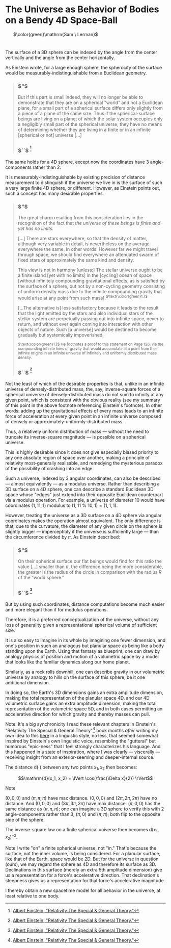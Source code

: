 # The Universe as Behavior of Bodies on a Bendy 4D Space-Ball

&ensp;&ensp;&ensp; $\color{green}\mathrm{Sam \ Lerman}$

#

The surface of a 3D sphere can be indexed by the angle from the center vertically and the angle from the center horizontally.

As Einstein wrote, for a large enough sphere, the spherocity of the surface would be measurably-indistinguishable from a Euclidean geometry.

> ### $"$
> But if this part is small indeed, they will no longer be able to demonstrate that they are on a spherical "world" and not a Euclidean plane, for a small part of a spherical surface differs only slightly from a piece of a plane of the same size. Thus if the spherical-surface beings are living on a planet of which the solar system occupies only a negligibly small part of the spherical universe, they have no means of determining whether they are living in a finite or in an infinite [spherical or not] universe [...]
> ### $``$ <sup>[^1]</sup>

The same holds for a 4D sphere, except now the coordinates have 3 angle-components rather than 2.

It is measurably-indistinguishable by existing precision of distance measurement to distinguish if the universe we live in is the surface of such a very large finite 4D sphere, or different. However, as Einstein points out, such a concept has many desirable properties:

> ### $"$
> The great charm resulting from this consideration lies in the recognition of the fact that *the universe of these beings is finite and yet has no limits.* 
>
> [...] There are stars everywhere, so that the density of matter, although very variable in detail, is nevertheless on the average everywhere the same. In other words: However far we might travel through space, we should find everywhere an attenuated swarm of fixed stars of approximately the same kind and density.
> 
> This view is not in harmony [unless:] The stellar universe ought to be a finite island [yet with no limits] in the [cycling] ocean of space [without infinitely compounding gravitational effects, as is satisfied by the surface of a sphere, but not by a non-cycling geometry consisting of uniform density mass due to the infinite compounding gravity that would arise at any point from such mass].<sup>$\text{\color{green}1.}$</sup>
>
> [...The alternative is] less satisfactory because it leads to the result that the light emitted by the stars and also individual stars of the stellar system are perpetually passing out into infinite space, never to return, and without ever again coming into interaction with other objects of nature. Such [a universe] would be destined to become gradually but systemically impoverished.
>
> <sub>$\text{\color{green}1.}$ He footnotes a proof to this statement on Page 126, via the compounding infinite lines of gravity that would accumulate at a point from their infinite origins in an infinite universe of infinitely and uniformly distributed mass density.</sub>
>
> ### $``$ <sup>[^1]</sup>

Not the least of which of the desirable properties is that, unlike in an infinite universe of densely-distributed mass, the, say, inverse-square forces of a spherical universe of densely-distributed mass do not sum to infinity at any given point, which is consistent with the obvious reality (see my summary of this point in the above footnote referencing Einstein's footnote). In other words: adding up the gravitational effects of every mass leads to an infinite force of acceleration at every given point in an infinite universe composed of densely or approximately-uniformly-distributed mass.

Thus, a relatively uniform distribution of mass — without the need to truncate its inverse-square magnitude — is possible on a spherical universe.

This is highly desirable since it does not give especially biased priority to any one absolute region of space over another, making a principle of relativity most-generally realisable, and remedying the mysterious paradox of the possibility of crashing into an edge.

Such a universe, indexed by 3 angular coordinates, can also be described — almost equivalently — as a modulus universe. Rather than describing a 3D surface on a 4D sphere, one can describe a standard Euclidean 3D space whose "edges" just extend into their opposite Euclidean counterpart via a modulus operation. For example, a universe of diameter $10$ would have coordinates $(1, 11, 1)$ modulus to $(1, 11$ % $10, 1) = (1, 1, 1)$.

However, treating the universe as a 3D surface on a 4D sphere via angular coordinates makes the operation almost equivalent. The only difference is that, due to the curvature, the diameter of any given circle on the sphere is slightly bigger — imperceptibly if the universe is sufficiently large — than the circumference divided by $\pi$. As Einstein described:

> ### $"$
> On their spherical surface our flat beings would find for this ratio the value [...] smaller than $\pi$, the difference being the more considerable, the greater is the radius of the circle in comparison with the radius $R$ of the "world sphere."
> ### $``$ <sup>[^1]</sup>

But by using such coordinates, distance computations become much easier and more elegant than if for modulus operations.

Therefore, it is a preferred conceptualization of the universe, without any loss of generality given a representational spherical volume of sufficient size.

It is also easy to imagine in its whole by imagining one fewer dimension, and one's position in such an analogous but planular space as being like a body standing upon the Earth. Using that fantasy as blueprint, one can draw by analogy physics of position and motion of a volumetric space by a model that looks like the familiar dynamics along our home planet.

Similarly, as a rock rolls downhill, one can describe gravity in our volumetric universe by analogy to hills on the surface of this sphere, be it one additional dimension.

In doing so, the Earth's 3D dimensions gains an extra amplitude dimension, making the total representation of the planular space 4D, and our 4D volumetric surface gains an extra amplitude dimension, making the total representation of the volumetric space 5D, and in both cases permitting an accelerative direction for which gravity and thereby masses can pull.

Note: It's a big synchronicity I read these relevant chapters in Einstein's "Relativity The Special & General Theory"[^1] book months *after* writing my own idea to this [here](https://github.com/animal-tree/Writing-stuff-2/blob/main/Theories/Colossal-Misery.md) in a linguistic style, no less, that seemed somewhat inspired by Einstein's own linguistic voice, resembling the "gutteral" but humorous "epic-ness" that I feel strongly characterizes his language. And this happened in a state of inspiration, where I was clearly — viscerally — receiving insight from an exterior-seeming and deeper-internal source.

The distance $\mathrm{d}(\cdot)$ between any two points $x_1, x_2$ then becomes:

$$\mathrm{d}(x_1, x_2) = \lVert \cos(\frac{\Delta x}{2}) \rVert$$

> [!NOTE]
> $(0, 0, 0)$ and $(\pi, \pi, \pi)$ have max distance. $(0, 0, 0)$ and $(2\pi, 2\pi, 2\pi)$ have no distance. And $(0, 0, 0)$ and $(3\pi, 3\pi, 3\pi)$ have max distance. $(\pi, 0, 0)$ has the same distance as $(\pi, \pi, \pi)$; one can imagine a 3D sphere to verify this with 2 angle-components rather than 3, $(\pi, 0)$ and $(\pi, \pi)$; both flip to the opposite side of the sphere.

The inverse-square law on a finite spherical universe then becomes $\mathrm{d}(x_1, x_2)^{-2}$.

Note I write "on" a finite spherical universe, not "in." That's because the surface, not the inner volume, is being considered. For a planular surface, like that of the Earth, space would be 2D. But for the universe in question (ours), we may regard the sphere as 4D and therefore its surface as 3D. Declinations in this surface (merely an extra 5th amplitude dimension) give us a representation for a force's accelerative direction. That declination's steepness gives us a representation for that force's accelerative magnitude.

I thereby obtain a new spacetime model for all behavior in the universe, at least relative to one body.

[^1]: [Albert Einstein, "Relativity The Special & General Theory."](https://a.co/d/50TwgPd)

